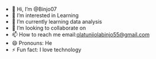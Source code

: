 - 👋 Hi, I’m @Binjo07
- 👀 I’m interested in Learning
- 🌱 I’m currently learning data analysis
- 💞️ I’m looking to collaborate on 
- 📫 How to reach me email:olatunjiolabinjo55@gmail.com
- 😄 Pronouns: He
- ⚡ Fun fact: I love technology

<!---
Binjo07/Binjo07 is a ✨ special ✨ repository because its `README.md` (this file) appears on your GitHub profile.
You can click the Preview link to take a look at your changes.
--->
